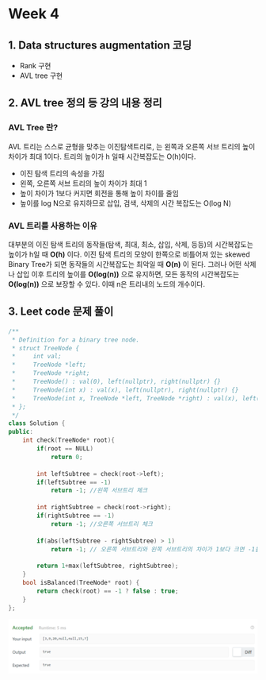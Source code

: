 # Week 4
## 1. Data structures augmentation 코딩   
- Rank 구현
- AVL tree 구현 
## 2. AVL tree 정의 등 강의 내용 정리
### AVL Tree 란?
AVL 트리는 스스로 균형을 맞추는 이진탐색트리로, 는 왼쪽과 오른쪽 서브 트리의 높이 차이가 최대 1이다. 트리의 높이가 h 일때 시간복잡도는 O(h)이다. 
* 이진 탐색 트리의 속성을 가짐
* 왼쪽, 오른쪽 서브 트리의 높이 차이가 최대 1
* 높이 차이가 1보다 커지면 회전을 통해 높이 차이를 줄임
* 높이를 log N으로 유지하므로 삽입, 검색, 삭제의 시간 복잡도는 O(log N)
### AVL 트리를 사용하는 이유
대부분의 이진 탐색 트리의 동작들(탐색, 최대, 최소, 삽입, 삭제, 등등)의 시간복잡도는 높이가 h일 때 __O(h)__ 이다. 이진 탐색 트리의 모양이 한쪽으로 비틀어져 있는 skewed Binary Tree가 되면 동작들의 시간복잡도는 최악일 때 __O(n)__ 이 된다. 그러나 어떤 삭제나 삽입 이후 트리의 높이를 __O(log(n))__ 으로 유지하면, 모든 동작의 시간복잡도는 __O(log(n))__ 으로 보장할 수 있다. 이때 n은 트리내의 노드의 개수이다. 

## 3. Leet code 문제 풀이
```C++
/**
 * Definition for a binary tree node.
 * struct TreeNode {
 *     int val;
 *     TreeNode *left;
 *     TreeNode *right;
 *     TreeNode() : val(0), left(nullptr), right(nullptr) {}
 *     TreeNode(int x) : val(x), left(nullptr), right(nullptr) {}
 *     TreeNode(int x, TreeNode *left, TreeNode *right) : val(x), left(left), right(right) {}
 * };
 */
class Solution {
public:
    int check(TreeNode* root){
        if(root == NULL) 
            return 0;
        
        int leftSubtree = check(root->left);
        if(leftSubtree == -1) 
            return -1; //왼쪽 서브트리 체크
        
        int rightSubtree = check(root->right);
        if(rightSubtree == -1) 
            return -1; //오른쪽 서브트리 체크
        
        if(abs(leftSubtree - rightSubtree) > 1) 
            return -1; // 오른쪽 서브트리와 왼쪽 서브트리의 차이가 1보다 크면 -1을 반환

        return 1+max(leftSubtree, rightSubtree);
    }
    bool isBalanced(TreeNode* root) {
        return check(root) == -1 ? false : true;
    }
};
```
![Balanced Binary Tree Problem Result](HW04_3.png)  
